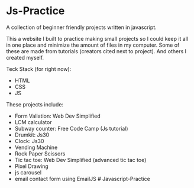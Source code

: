 # Js-Practice
A collection of beginner friendly projects written in javascript.

This a website I built to practice making small projects so I could keep it all
in one place and minimize the amount of files in my computer. Some of these 
are made from tutorials (creators cited next to project). And others I created myself.

Teck Stack (for right now):
- HTML
- CSS
- JS

These projects include:
- Form Valiation: Web Dev Simplified
- LCM calculator
- Subway counter: Free Code Camp (Js tutorial)
- Drumkit: Js30 
- Clock: Js30
- Vending Machine
- Rock Paper Scissors
- Tic tac toe: Web Dev Simplified (advanced tic tac toe)
- Pixel Drawing
- js carousel
- email contact form using EmailJS
#   J a v a s c r i p t - P r a c t i c e 
 
 
